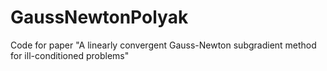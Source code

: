 # GaussNewtonPolyak
Code for paper "A linearly convergent Gauss-Newton subgradient method for ill-conditioned problems"
